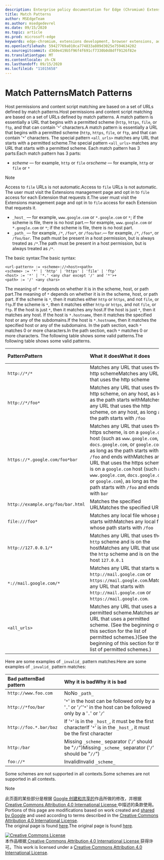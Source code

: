 ```yaml
---
description: Enterprise policy documentation for Edge (Chromium) Extensions.
title: Match Patterns
author: MSEdgeTeam
ms.author: msedgedevrel
ms.date: 09/15/2020
ms.topic: article
ms.prod: microsoft-edge
keywords: edge-chromium, extensions development, browser extensions, addons, partner center, developer
ms.openlocfilehash: 59427769a010ca774833a809d3025e7594634202
ms.sourcegitcommit: d360e419b5f96f4f691cf7330b0d8dff9126f82e
ms.translationtype: MT
ms.contentlocale: zh-CN
ms.lasthandoff: 09/15/2020
ms.locfileid: "11015658"
---
```

# <span data-ttu-id="ae725-104">Match Patterns</span><span class="sxs-lookup"><span data-stu-id="ae725-104">Match Patterns</span></span>

<span data-ttu-id="ae725-105">Host permissions and content script matching are based on a set of URLs defined by match patterns.</span><span class="sxs-lookup"><span data-stu-id="ae725-105">Host permissions and content script matching are based on a set of URLs defined by match patterns.</span></span>  <span data-ttu-id="ae725-106">A match pattern is essentially a URL that begins with a permitted scheme (`http`, `https`, `file`, or `ftp`, and that can contain '`*`' characters.</span><span class="sxs-lookup"><span data-stu-id="ae725-106">A match pattern is essentially a URL that begins with a permitted scheme (`http`, `https`, `file`, or `ftp`, and that can contain '`*`' characters.</span></span>  <span data-ttu-id="ae725-107">The special pattern `<all_urls>` matches any URL that starts with a permitted scheme.</span><span class="sxs-lookup"><span data-stu-id="ae725-107">The special pattern `<all_urls>` matches any URL that starts with a permitted scheme.</span></span>  <span data-ttu-id="ae725-108">Each match pattern has 3 parts:</span><span class="sxs-lookup"><span data-stu-id="ae725-108">Each match pattern has 3 parts:</span></span>  

*   <span data-ttu-id="ae725-109">_scheme_ — for example, `http` or `file` or</span><span class="sxs-lookup"><span data-stu-id="ae725-109">_scheme_ — for example, `http` or `file` or</span></span> `*`  

> [!NOTE]
> <span data-ttu-id="ae725-110">Access to `file` URLs is not automatic.</span><span class="sxs-lookup"><span data-stu-id="ae725-110">Access to `file` URLs is not automatic.</span></span>  <span data-ttu-id="ae725-111">The user must visit the Extensions management page and opt in to `file` access for each Extension that requests it.</span><span class="sxs-lookup"><span data-stu-id="ae725-111">The user must visit the Extensions management page and opt in to `file` access for each Extension that requests it.</span></span>  

*   `_host_` <span data-ttu-id="ae725-112">— for example, `www.google.com` or `*.google.com` or `*`; if the scheme is file, there is no host part.</span><span class="sxs-lookup"><span data-stu-id="ae725-112">— for example, `www.google.com` or `*.google.com` or `*`; if the scheme is file, there is no host part.</span></span>  
*   `_path_` <span data-ttu-id="ae725-113">— for example, `/*`, `/foo*`, or `/foo/bar`.</span><span class="sxs-lookup"><span data-stu-id="ae725-113">— for example, `/*`, `/foo*`, or `/foo/bar`.</span></span>  <span data-ttu-id="ae725-114">The path must be present in a host permission, but is always treated as `/*`.</span><span class="sxs-lookup"><span data-stu-id="ae725-114">The path must be present in a host permission, but is always treated as `/*`.</span></span>  

<span data-ttu-id="ae725-115">The basic syntax:</span><span class="sxs-lookup"><span data-stu-id="ae725-115">The basic syntax:</span></span>  

```shell
<url-pattern> := <scheme>://<host><path>
<scheme> := '*' | 'http' | 'https' | 'file' | 'ftp'
<host> := '*' | '*.' <any char except '/' and '*'>+
<path> := '/' <any chars>
```  

<span data-ttu-id="ae725-116">The meaning of `*` depends on whether it is in the scheme, host, or path part.</span><span class="sxs-lookup"><span data-stu-id="ae725-116">The meaning of `*` depends on whether it is in the scheme, host, or path part.</span></span>  <span data-ttu-id="ae725-117">If the scheme is `*`, then it matches either `http` or `https`, and not `file`, or `ftp`.</span><span class="sxs-lookup"><span data-stu-id="ae725-117">If the scheme is `*`, then it matches either `http` or `https`, and not `file`, or `ftp`.</span></span>  <span data-ttu-id="ae725-118">If the host is just `*`, then it matches any host.</span><span class="sxs-lookup"><span data-stu-id="ae725-118">If the host is just `*`, then it matches any host.</span></span> <span data-ttu-id="ae725-119">If the host is `*.hostname`, then it matches the specified host or any of the subdomains.</span><span class="sxs-lookup"><span data-stu-id="ae725-119">If the host is `*.hostname`, then it matches the specified host or any of the subdomains.</span></span>  <span data-ttu-id="ae725-120">In the path section, each `*` matches 0 or more characters.</span><span class="sxs-lookup"><span data-stu-id="ae725-120">In the path section, each `*` matches 0 or more characters.</span></span>  <span data-ttu-id="ae725-121">The following table shows some valid patterns.</span><span class="sxs-lookup"><span data-stu-id="ae725-121">The following table shows some valid patterns.</span></span>  

| <span data-ttu-id="ae725-122">Pattern</span><span class="sxs-lookup"><span data-stu-id="ae725-122">Pattern</span></span> | <span data-ttu-id="ae725-123">What it does</span><span class="sxs-lookup"><span data-stu-id="ae725-123">What it does</span></span> | <span data-ttu-id="ae725-124">Examples of matching URLs</span><span class="sxs-lookup"><span data-stu-id="ae725-124">Examples of matching URLs</span></span> |  
|:--- |:--- |:--- |  
| `http://*/*` | <span data-ttu-id="ae725-125">Matches any URL that uses the http scheme</span><span class="sxs-lookup"><span data-stu-id="ae725-125">Matches any URL that uses the http scheme</span></span> | `http://www.google.com` `http://example.org/foo/bar.html` |  
| `http://*/foo*` | <span data-ttu-id="ae725-126">Matches any URL that uses the http scheme, on any host, as long as the path starts with</span><span class="sxs-lookup"><span data-stu-id="ae725-126">Matches any URL that uses the http scheme, on any host, as long as the path starts with</span></span> `/foo` | `http://example.com/foo/bar.html` `http://www.google.com/foo` |  
| `https://*.google.com/foo*bar` | <span data-ttu-id="ae725-127">Matches any URL that uses the https scheme, is on a `google.com` host \(such as `www.google.com`, `docs.google.com`, or `google.com`\), as long as the path starts with `/foo` and ends with</span><span class="sxs-lookup"><span data-stu-id="ae725-127">Matches any URL that uses the https scheme, is on a `google.com` host \(such as `www.google.com`, `docs.google.com`, or `google.com`\), as long as the path starts with `/foo` and ends with</span></span> `bar` | `https://www.google.com/foo/baz/bar` `https://docs.google.com/foobar` |  
| `http://example.org/foo/bar.html` | <span data-ttu-id="ae725-128">Matches the specified URL</span><span class="sxs-lookup"><span data-stu-id="ae725-128">Matches the specified URL</span></span> | `http://example.org/foo/bar.html` |  
|`file:///foo*` | <span data-ttu-id="ae725-129">Matches any local file whose path starts with</span><span class="sxs-lookup"><span data-stu-id="ae725-129">Matches any local file whose path starts with</span></span> `/foo` | `file:///foo/bar.html` `file:///foo` |  
| `http://127.0.0.1/*` | <span data-ttu-id="ae725-130">Matches any URL that uses the `http` scheme and is on the host</span><span class="sxs-lookup"><span data-stu-id="ae725-130">Matches any URL that uses the `http` scheme and is on the host</span></span> `127.0.0.1` | `http://127.0.0.1` `http://127.0.0.1/foo/bar.html` |  
| `*://mail.google.com/*` | <span data-ttu-id="ae725-131">Matches any URL that starts with `http://mail.google.com` or `https://mail.google.com`.</span><span class="sxs-lookup"><span data-stu-id="ae725-131">Matches any URL that starts with `http://mail.google.com` or `https://mail.google.com`.</span></span> | `http://mail.google.com/foo/baz/bar` `https://mail.google.com/foobar` |  
| `<all_urls>` | <span data-ttu-id="ae725-132">Matches any URL that uses a permitted scheme.</span><span class="sxs-lookup"><span data-stu-id="ae725-132">Matches any URL that uses a permitted scheme.</span></span> <span data-ttu-id="ae725-133">\(See the beginning of this section for the list of permitted schemes.\)</span><span class="sxs-lookup"><span data-stu-id="ae725-133">\(See the beginning of this section for the list of permitted schemes.\)</span></span> | `http://example.org/foo/bar.html` `file:///bar/baz.html` |  

<span data-ttu-id="ae725-134">Here are some examples of `_invalid_` pattern matches:</span><span class="sxs-lookup"><span data-stu-id="ae725-134">Here are some examples of `_invalid_` pattern matches:</span></span>

| <span data-ttu-id="ae725-135">Bad pattern</span><span class="sxs-lookup"><span data-stu-id="ae725-135">Bad pattern</span></span> | <span data-ttu-id="ae725-136">Why it is bad</span><span class="sxs-lookup"><span data-stu-id="ae725-136">Why it is bad</span></span> |  
|:--- |:--- |  
| `http://www.foo.com` | <span data-ttu-id="ae725-137">No</span><span class="sxs-lookup"><span data-stu-id="ae725-137">No</span></span> `_path_` |  
| `http://*foo/bar` | <span data-ttu-id="ae725-138">'`*`' in the host can be followed only by a '`.`' or '`/`'</span><span class="sxs-lookup"><span data-stu-id="ae725-138">'`*`' in the host can be followed only by a '`.`' or '`/`'</span></span> |  
| `http://foo.*.bar/baz` | <span data-ttu-id="ae725-139">If '`*`' is in the `_host_`, it must be the first character</span><span class="sxs-lookup"><span data-stu-id="ae725-139">If '`*`' is in the `_host_`, it must be the first character</span></span> |  
| `http:/bar` | <span data-ttu-id="ae725-140">Missing `_scheme_` separator \('`/`' should be "`//`"\)</span><span class="sxs-lookup"><span data-stu-id="ae725-140">Missing `_scheme_` separator \('`/`' should be "`//`"\)</span></span> |  
| `foo://*` | <span data-ttu-id="ae725-141">Invalid</span><span class="sxs-lookup"><span data-stu-id="ae725-141">Invalid</span></span> `_scheme_` |  

<span data-ttu-id="ae725-142">Some schemes are not supported in all contexts.</span><span class="sxs-lookup"><span data-stu-id="ae725-142">Some schemes are not supported in all contexts.</span></span>

> [!NOTE]
> <span data-ttu-id="ae725-143">此页面的某些部分是根据 [Google 创建和共享的][GoogleSitePolicies]作品所做的修改，并根据[ Creative Commons Attribution 4.0 International License ][CCA4IL]中描述的条款使用。</span><span class="sxs-lookup"><span data-stu-id="ae725-143">Portions of this page are modifications based on work created and [shared by Google][GoogleSitePolicies] and used according to terms described in the [Creative Commons Attribution 4.0 International License][CCA4IL].</span></span>  
> <span data-ttu-id="ae725-144">The original page is found [here](https://developer.chrome.com/extensions/match_patterns/).</span><span class="sxs-lookup"><span data-stu-id="ae725-144">The original page is found [here](https://developer.chrome.com/extensions/match_patterns/).</span></span>  

[![Creative Commons License][CCby4Image]][CCA4IL]  
<span data-ttu-id="ae725-146">本作品根据[ Creative Commons Attribution 4.0 International License ][CCA4IL]获得许可。</span><span class="sxs-lookup"><span data-stu-id="ae725-146">This work is licensed under a [Creative Commons Attribution 4.0 International License][CCA4IL].</span></span>  

[CCA4IL]: https://creativecommons.org/licenses/by/4.0  
[CCby4Image]: https://i.creativecommons.org/l/by/4.0/88x31.png  
[GoogleSitePolicies]: https://developers.google.com/terms/site-policies  
